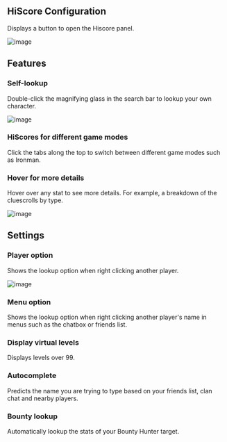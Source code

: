 ## HiScore Configuration
Displays a button to open the Hiscore panel.

![image](https://raw.githubusercontent.com/runelite/wiki/master/img/HiScore-panel.png)
## Features
### Self-lookup

Double-click the magnifying glass in the search bar to lookup your own character.

![image](https://raw.githubusercontent.com/runelite/wiki/master/img/HiScore-magnifying-glass.png)

### HiScores for different game modes

Click the tabs along the top to switch between different game modes such as Ironman.

### Hover for more details

Hover over any stat to see more details. For example, a breakdown of the cluescrolls by type.

![image](https://raw.githubusercontent.com/runelite/wiki/master/img/HiScore-clues.png)

## Settings
### Player option

Shows the lookup option when right clicking another player.

![image](https://raw.githubusercontent.com/runelite/wiki/master/img/HiScore-lookup.png)

### Menu option

Shows the lookup option when right clicking another player's name in menus such as the chatbox or friends list.

### Display virtual levels

Displays levels over 99.

### Autocomplete

Predicts the name you are trying to type based on your friends list, clan chat and nearby players.

### Bounty lookup

Automatically lookup the stats of your Bounty Hunter target.
